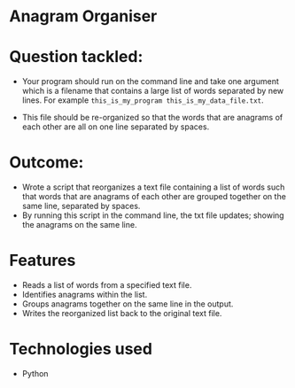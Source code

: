 # Anagram Organiser

# Question tackled:
- Your program should run on the command line and take one argument which is a filename that contains a large list of words separated by new lines. For example `this_is_my_program this_is_my_data_file.txt`.

- This file should be re-organized so that the words that are anagrams of each other are all on one line separated by spaces.

# Outcome:
- Wrote a script that reorganizes a text file containing a list of words such that words that are anagrams of each other are grouped together on the same line, separated by spaces.
- By running this script in the command line, the txt file updates; showing the anagrams on the same line.

# Features 
- Reads a list of words from a specified text file.
- Identifies anagrams within the list.
- Groups anagrams together on the same line in the output.
- Writes the reorganized list back to the original text file.

# Technologies used
- Python

